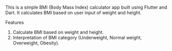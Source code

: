 This is a simple BMI (Body Mass Index) calculator app built using Flutter and Dart. It calculates BMI based on user input of weight and height.

Features
1) Calculate BMI based on weight and height.
2) Interpretation of BMI category (Underweight, Normal weight, Overweight, Obesity).

